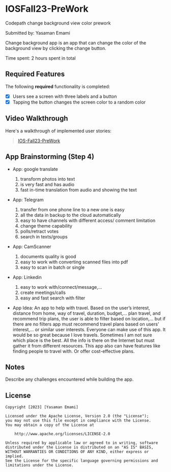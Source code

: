 # IOSFall23-PreWork
Codepath change background view color prework

Submitted by: Yasaman Emami

Change background app is an app that can change the color of the background view by clicking the change button.

Time spent: 2 hours spent in total

## Required Features

The following **required** functionality is completed:

- [X] Users see a screen with three labels and a button
- [X] Tapping the button changes the screen color to a random color
 
## Video Walkthrough

Here's a walkthrough of implemented user stories:

<blockquote class="imgur-embed-pub" lang="en" data-id="a/QOesiXH"  ><a href="//imgur.com/a/QOesiXH">IOS-Fall23-PreWork</a></blockquote><script async src="//s.imgur.com/min/embed.js" charset="utf-8"></script>




## App Brainstorming (Step 4)
- App: google translate
  1) transform photos into text
  2) is very fast and has audio
  3) fast in-time translation from audio and showing the text
 
- App: Telegram
  1) transfer from one phone line to a new one is easy
  2) all the data in backup to the cloud automatically
  3) easy to have channels with different access/ comment limitation
  4) change theme capability
  5) polls/retract votes
  6) search in texts/groups

- App: CamScanner
  1) documents quality is good
  2) easy to work with converting scanned files into pdf
  3) easy to scan in batch or single

- App: Linkedin
  1) easy to work with/connect/message,...
  2) create meetings/calls
  3) easy and fast search with filter
 
- App Idea:
  An app to help with travel.
  Based on the user’s interest, distance from home, way of travel, duration, budget,... plan travel, and recommend trip plans, the user is able to filter based on location,... but if there are no filters app must recommend travel plans based on users’ interest,... or similar user 
  interests. 
  Everyone can make use of this app.
  It would be so great because I love travels. Sometimes I am not sure which place is the best. All the info is there on the Internet but must gather it from different resources. This app also can have features like finding people to travel with. Or offer cost-effective plans.



## Notes

Describe any challenges encountered while building the app.

## License

    Copyright [2023] [Yasaman Emami]

    Licensed under the Apache License, Version 2.0 (the "License");
    you may not use this file except in compliance with the License.
    You may obtain a copy of the License at

        http://www.apache.org/licenses/LICENSE-2.0

    Unless required by applicable law or agreed to in writing, software
    distributed under the License is distributed on an "AS IS" BASIS,
    WITHOUT WARRANTIES OR CONDITIONS OF ANY KIND, either express or implied.
    See the License for the specific language governing permissions and
    limitations under the License.
